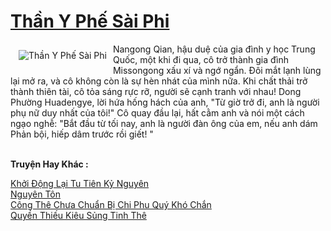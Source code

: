 <a href="https://truyentiki.com/than-y-phe-sai-phi.31544/" title="Thần Y Phế Sài Phi"><h1>Thần Y Phế Sài Phi</h1></a><div style="display:table"><img align="right" style="float: left; padding: 10px;" src="https://truyentiki.com/a/img/str/src/31544.jpg" alt="Thần Y Phế Sài Phi">Nangong Qian, hậu duệ của gia đình y học Trung Quốc, một khi đi qua, cô trở thành gia đình Missongong xấu xí và ngớ ngẩn. Đôi mắt lạnh lùng lại mở ra, và cô không còn là sự hèn nhát của mình nữa. Khi chất thải trở thành thiên tài, cô tỏa sáng rực rỡ, người sẽ cạnh tranh với nhau! Dong Phường Huadengye, lời hứa hống hách của anh, "Từ giờ trở đi, anh là người phụ nữ duy nhất của tôi!" Cô quay đầu lại, hất cằm anh và nói một cách ngạo nghễ: "Bắt đầu từ tối nay, anh là người đàn ông của em, nếu anh dám Phản bội, hiếp dâm trước rồi giết! "</div><p><br><b>Truyện Hay Khác :</b></p><a href="https://truyentiki.com/khoi-dong-lai-tu-tien-ky-nguyen.31543/" alt="Khởi Động Lại Tu Tiên Kỷ Nguyên">Khởi Động Lại Tu Tiên Kỷ Nguyên</a><br/><a href="https://truyencv2020.blogspot.com/2020/06/nguyen-ton.html" alt="Nguyên Tôn">Nguyên Tôn</a><br/><a href="https://github.com/nownovels/truyenhay/tree/master/truyenhay/30643/README.md" alt="Công Thê Chưa Chuẩn Bị Chi Phu Quý Khó Chắn">Công Thê Chưa Chuẩn Bị Chi Phu Quý Khó Chắn</a><br/><a href="https://github.com/nownovels/truyenhay/tree/master/truyenhay/30621/README.md" alt="Quyền Thiếu Kiêu Sủng Tinh Thê">Quyền Thiếu Kiêu Sủng Tinh Thê</a><br/>